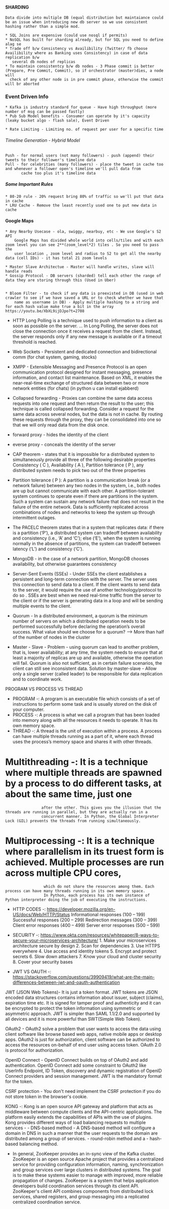 #### SHARDING
	Data divide into multiple DB (equal distribution but maintaiance could be an issue when introducing new db server so we use consistent 
	hashing rather than a simple mod.

	* SQL Joins are expensive (could use nosql if permits)
	* NoSQL has built for sharding already, but for SQL you need to define alag se
	* Trade off b/w Consistency vs Availibility (Twitter/ fb choose Availibility where as Banking uses Consistency) in case of data replication b/w 
	   several db nodes of replicas
	* To maintain consistentcy b/w db nodes - 3 Phase commit is better (Prepare, Pre Commit, Commit), so if orchestrator (master)dies, a node will 
	  check of any other node is in pre commit phase, otherwise the commit will br aborted

### Event Driven Info
	* Kafka is industry standard for queue - Have high throughput (more number of msg can be passed fastly)
	* Pub Sub Model benefits - Consumer can operate by it's capacity (leaky bucket algo - flash sale), Event Driven

	* Rate Limiting - Limiting no. of request per user for a specific time


###### Timeline Generation - Hybrid Model 
	Push - for normal users (not many followers) - push (append) their tweets to their follower's timeline data
	Pull - for celebrities (many followers) - place the tweet in cache too and whenever a follower open's timeline we'll pull data from 
	       cache too plus it's timeline data

##### Some Important Rules
	* 80-20 rule - 20% request bring 80% of traffic so we'll put that data in cache
	* LRU Cache - Remove the least recently used one to put new data in cache
	
#### Google Maps
	* Any Nearby Usecase - ola, swiggy, nearbuy, etc - We use Google's S2 API
	    Google Maps has divided whole world into cells/tiles and with each zoom level you can see 2**(zoom_level*2) tiles . So you need to pass the 
	    user location , zoom level and radius to S2 to get all the nearby data (cell IDs) - it has total 21 zoom levels

	* Master Slave Architectue - Master will handle writes, slave will handle reads
	* Gossip Protocol - DB servers (sharded) tell each other the range of data they are storing through this (Used in Uber)


	* Bloom Filter - to check if any data is preexisted in DB (used in web crawler to see if we have saved a URL or to check whether we have that 
	    name as username in DB) - Apply multiple hashing to a string and for each hash value make true a bit in the array https://youtu.be/XbXL9ijDJpo?t=2708


* HTTP Long Polling is a technique used to push information to a client as soon as possible on the server. ... 
    In Long Polling, the server does not close the connection once it receives a request from the client. Instead, the server responds only if 
    any new message is available or if a timeout threshold is reached.
* Web Sockets - Persistent and dedicated connection and bidirectional comm (for chat system, gaming, stocks)
* XMPP - Extensible Messaging and Presence Protocol is an open communication protocol designed for instant messaging, presence information, and 
         contact list maintenance. Based on XML, it enables the near-real-time exchange of structured data between two or more network entities 
         (for chats) (in python u can install ejabberd)
	 
	 
* Collapsed forwarding - Proxies can combine the same data access requests into one request and then return the result to the user; 
    this technique is called collapsed forwarding. Consider a request for the same data across several nodes, but the data is not in cache. 
    By routing these requests through the proxy, they can be consolidated into one so that we will only read data from the disk once.
* forward proxy -  hides the identity of the client
* everse proxy - conceals the identity of the server

* CAP theorem  - states that it is impossible for a distributed system to simultaneously provide all three of the following desirable properties 
    Consistency ( C ), Availability ( A ), Partition tolerance ( P ), any distributed system needs to pick two out of the three properties
* Partition tolerance ( P ): A partition is a communication break (or a network failure) between any two nodes in the system, i.e., both nodes 
    are up but cannot communicate with each other. A partition-tolerant system continues to operate even if there are partitions in the system. 
    Such a system can sustain any network failure that does not result in the failure of the entire network. Data is sufficiently replicated 
    across combinations of nodes and networks to keep the system up through intermittent outages.
* The PACELC theorem states that in a system that replicates data:
      if there is a partition (‘P’), a distributed system can tradeoff between availability and consistency (i.e., ‘A’ and ‘C’);
      else (‘E’), when the system is running normally in the absence of partitions, the system can tradeoff between latency (‘L’) and consistency (‘C’).

* MongoDB -  in the case of a network partition, MongoDB chooses availability, but otherwise guarantees consistency

* Server-Sent Events (SSEs) - Under SSEs the client establishes a persistent and long-term connection with the server. The server uses this 
    connection to send data to a client. If the client wants to send data to the server, it would require the use of another technology/protocol 
    to do so . SSEs are best when we need real-time traffic from the server to the client or if the server is generating data in a loop and will 
    be sending multiple events to the client.
* Quorum - In a distributed environment, a quorum is the minimum number of servers on which a distributed operation needs to be performed 
    successfully before declaring the operation’s overall success. 
	  What value should we choose for a quorum? --> More than half of the number of nodes in the cluster
* Master - Slave -  Problem - using quorum can lead to another problem, that is, lower availability; at any time, the system needs to ensure 
    that at least a majority of replicas are up and available, otherwise the operation will fail. Quorum is also not sufficient, as in certain 
    failure scenarios, the client can still see inconsistent data.
	  Solution by master-slave - Allow only a single server (called leader) to be responsible for data replication and to coordinate work.


PROGRAM VS PROCESS VS THREAD
* PROGRAM -: A program is an executable file which consists of a set of instructions to perform some task and is usually stored on the disk of 
             your computer.
* PROCESS -: A process is what we call a program that has been loaded into memory along with all the resources it needs to operate. It has its 
             own memory space.
* THREAD -: A thread is the unit of execution within a process. A process can have multiple threads running as a part of it, where each thread 
          uses the process’s memory space and shares it with other threads.

# Multithreading -: It is a technique where multiple threads are spawned by a process to do different tasks, at about the same time, just one 
                    after the other. This gives you the illusion that the threads are running in parallel, but they are actually run in a 
                    concurrent manner. In Python, the Global Interpreter Lock (GIL) prevents the threads from running simultaneously.
# Multiprocessing -: It is a technique where parallelism in its truest form is achieved. Multiple processes are run across multiple CPU cores, 
                     which do not share the resources among them. Each process can have many threads running in its own memory space. 
                     In Python, each process has its own instance of Python interpreter doing the job of executing the instructions.



* HTTP CODES -: https://developer.mozilla.org/en-US/docs/Web/HTTP/Status
		Informational responses (100 – 199)
		Successful responses (200 – 299)
		Redirection messages (300 – 399)
		Client error responses (400 – 499)
		Server error responses (500 – 599)
		
* SECURITY -: https://www.okta.com/resources/whitepaper/8-ways-to-secure-your-microservices-architecture/
		1. Make your microservices architecture secure by design
		2. Scan for dependencies
		3. Use HTTPS everywhere
		4. Use access and identity tokens 
		5. Encrypt and protect secrets
		6. Slow down attackers
		7. Know your cloud and cluster security
		8. Cover your security bases
		
* JWT VS OAUTH -: https://stackoverflow.com/questions/39909419/what-are-the-main-differences-between-jwt-and-oauth-authentication

JWT (JSON Web Tokens)- It is just a token format. JWT tokens are JSON encoded data structures contains information about issuer, subject 
                      (claims), expiration time etc. It is signed for tamper proof and authenticity and it can be encrypted to protect the 
		      token information using symmetric or asymmetric approach. JWT is simpler than SAML 1.1/2.0 and supported by all devices 
		      and it is more powerful than SWT(Simple Web Token).

OAuth2 - OAuth2 solve a problem that user wants to access the data using client software like browse based web apps, native mobile apps or 
         desktop apps. OAuth2 is just for authorization, client software can be authorized to access the resources on-behalf of end user using 
	 access token. OAuth 2.0 is protocol for authorization.

OpenID Connect - OpenID Connect builds on top of OAuth2 and add authentication. OpenID Connect add some constraint to OAuth2 like UserInfo 
                 Endpoint, ID Token, discovery and dynamic registration of OpenID Connect providers and session management. 
		 JWT is the mandatory format for the token.

CSRF protection - You don't need implement the CSRF protection if you do not store token in the browser's cookie.


KONG -: Kong is an open source API gateway and platform that acts as middleware between compute clients and the API-centric applications. 
        The platform easily extends the capabilities of APIs with the use of plugins.
	Kong provides different ways of load balancing requests to multiple services - 
	  - DNS-based method - A DNS-based method will configure a domain in DNS in such a manner that the user requests to the domain are 
	                       distributed among a group of services.
	  - round-robin method and a 
	  - hash-based balancing method. 

* In general, ZooKeeper provides an in-sync view of the Kafka cluster.
  ZooKeeper is an open source Apache project that provides a centralized service for providing configuration information, naming, 
  synchronization and group services over large clusters in distributed systems. The goal is to make these systems easier to manage with 
  improved, more reliable propagation of changes.
  ZooKeeper is a system that helps application developers build coordination services through its client API. 
  ZooKeeper's client API combines components from distributed lock services, shared registers, and group messaging into a replicated centralized 
  coordination service.
  
  
  
  
  
